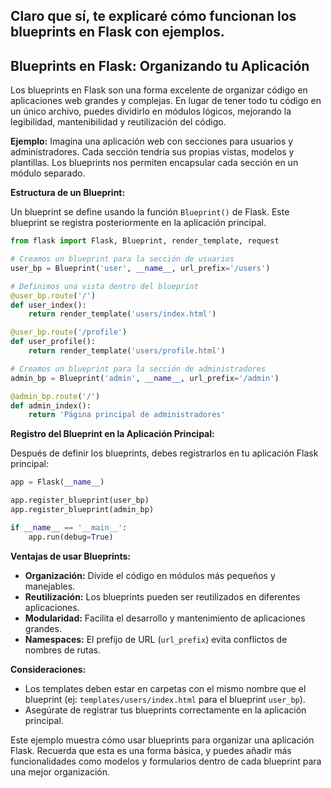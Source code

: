 Claro que sí, te explicaré cómo funcionan los blueprints en Flask con ejemplos.
-------------------------------------
## Blueprints en Flask: Organizando tu Aplicación

Los blueprints en Flask son una forma excelente de organizar código en aplicaciones web grandes y complejas.  En lugar de tener todo tu código en un único archivo, puedes dividirlo en módulos lógicos, mejorando la legibilidad, mantenibilidad y reutilización del código.

**Ejemplo:** Imagina una aplicación web con secciones para usuarios y administradores.  Cada sección tendría sus propias vistas, modelos y plantillas.  Los blueprints nos permiten encapsular cada sección en un módulo separado.

**Estructura de un Blueprint:**

Un blueprint se define usando la función `Blueprint()` de Flask.  Este blueprint se registra posteriormente en la aplicación principal.

```python
from flask import Flask, Blueprint, render_template, request

# Creamos un blueprint para la sección de usuarios
user_bp = Blueprint('user', __name__, url_prefix='/users')

# Definimos una vista dentro del blueprint
@user_bp.route('/')
def user_index():
    return render_template('users/index.html')

@user_bp.route('/profile')
def user_profile():
    return render_template('users/profile.html')

# Creamos un blueprint para la sección de administradores
admin_bp = Blueprint('admin', __name__, url_prefix='/admin')

@admin_bp.route('/')
def admin_index():
    return 'Página principal de administradores'
```

**Registro del Blueprint en la Aplicación Principal:**

Después de definir los blueprints, debes registrarlos en tu aplicación Flask principal:

```python
app = Flask(__name__)

app.register_blueprint(user_bp)
app.register_blueprint(admin_bp)

if __name__ == '__main__':
    app.run(debug=True)
```

**Ventajas de usar Blueprints:**

* **Organización:** Divide el código en módulos más pequeños y manejables.
* **Reutilización:** Los blueprints pueden ser reutilizados en diferentes aplicaciones.
* **Modularidad:** Facilita el desarrollo y mantenimiento de aplicaciones grandes.
* **Namespaces:**  El prefijo de URL (`url_prefix`) evita conflictos de nombres de rutas.

**Consideraciones:**

* Los templates deben estar en carpetas con el mismo nombre que el blueprint (ej: `templates/users/index.html` para el blueprint `user_bp`).
* Asegúrate de registrar tus blueprints correctamente en la aplicación principal.

Este ejemplo muestra cómo usar blueprints para organizar una aplicación Flask.  Recuerda que esta es una forma básica, y puedes añadir más funcionalidades como modelos y formularios dentro de cada blueprint para una mejor organización.
